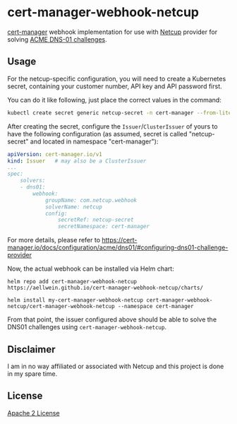 cert-manager-webhook-netcup
===========================

[cert-manager](https://cert-manager.io) webhook implementation for use
with [Netcup](https://www.netcup.eu) provider for solving [ACME DNS-01
challenges](https://cert-manager.io/docs/configuration/acme/dns01/).

Usage
-----

For the netcup-specific configuration, you will need to create a Kubernetes
secret, containing your customer number, API key and API password first.

You can do it like following, just place the correct values in the command:

```sh
kubectl create secret generic netcup-secret -n cert-manager --from-literal=customer-number=<your-customer-number> --from-literal=api-key=<api-key-from-netcup-dashboard> --from-literal=api-password=<api-password-from-netcup-dashboard>
```
After creating the secret, configure the ``Issuer``/``ClusterIssuer`` of
yours to have the following configuration (as assumed, secret is
called "netcup-secret" and located in namespace "cert-manager"):

```yml
apiVersion: cert-manager.io/v1
kind: Issuer   # may also be a ClusterIssuer
...
spec:
    solvers:
    - dns01:
        webhook:
            groupName: com.netcup.webhook
            solverName: netcup
            config:
                secretRef: netcup-secret
                secretNamespace: cert-manager
```
For more details, please refer to https://cert-manager.io/docs/configuration/acme/dns01/#configuring-dns01-challenge-provider

Now, the actual webhook can be installed via Helm chart:
```
helm repo add cert-manager-webhook-netcup https://aellwein.github.io/cert-manager-webhook-netcup/charts/

helm install my-cert-manager-webhook-netcup cert-manager-webhook-netcup/cert-manager-webhook-netcup --namespace cert-manager
```
From that point, the issuer configured above should be able to solve
the DNS01 challenges using ``cert-manager-webhook-netcup``.


Disclaimer
----------

I am in no way affiliated or associated with Netcup and this project
is done in my spare time.


License
-------

[Apache 2 License](./LICENSE)



